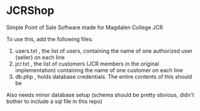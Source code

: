 # JCRShop
Simple Point of Sale Software made for Magdalen College JCR

To use this, add the following files:
1. users.txt , the list of users, containing the name of one authorized user (seller) on each line
2. jcr.txt , the list of customers (JCR members in the original implementation) containing the name of one customer on each line
3. db.php , holds database credentials. The entire contents of this should be
<?php
$con=mysqli_connect("domain","username","password", "database name");
?>

Also needs minor database setup (schema should be pretty obvious, didn't bother to include a sql file in this repo)